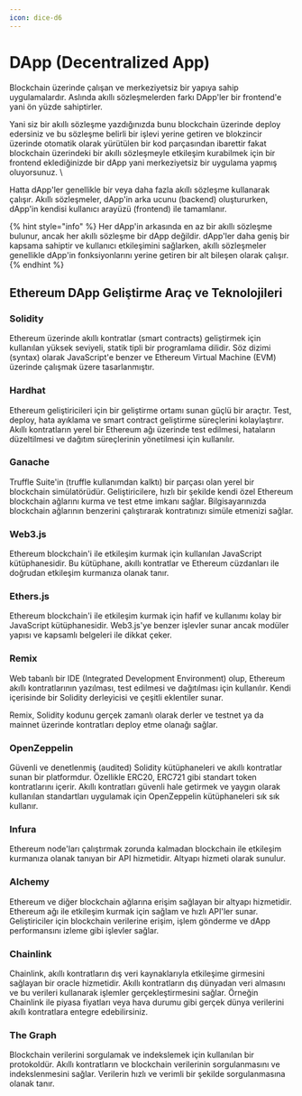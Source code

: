```yaml
---
icon: dice-d6
---
```


# DApp (Decentralized App)

Blockchain üzerinde çalışan ve merkeziyetsiz bir yapıya sahip uygulamalardır. Aslında akıllı sözleşmelerden farkı DApp'ler bir frontend'e yani ön yüzde sahiptirler.

Yani siz bir akıllı sözleşme yazdığınızda bunu blockchain üzerinde deploy edersiniz ve bu sözleşme belirli bir işlevi yerine getiren ve blokzincir üzerinde otomatik olarak yürütülen bir kod parçasından ibarettir fakat blockchain üzerindeki bir akıllı sözleşmeyle etkileşim kurabilmek için bir frontend eklediğinizde bir dApp yani merkeziyetsiz bir uygulama yapmış oluyorsunuz. \


Hatta dApp'ler genellikle bir veya daha fazla akıllı sözleşme kullanarak çalışır. Akıllı sözleşmeler, dApp'in arka ucunu (backend) oluştururken, dApp'in kendisi kullanıcı arayüzü (frontend) ile tamamlanır.

{% hint style="info" %}
Her dApp'in arkasında en az bir akıllı sözleşme bulunur, ancak her akıllı sözleşme bir dApp değildir. dApp'ler daha geniş bir kapsama sahiptir ve kullanıcı etkileşimini sağlarken, akıllı sözleşmeler genellikle dApp'in fonksiyonlarını yerine getiren bir alt bileşen olarak çalışır.
{% endhint %}

## Ethereum DApp Geliştirme Araç ve Teknolojileri

### Solidity

Ethereum üzerinde akıllı kontratlar (smart contracts) geliştirmek için kullanılan yüksek seviyeli, statik tipli bir programlama dilidir. Söz dizimi (syntax) olarak JavaScript'e benzer ve Ethereum Virtual Machine (EVM) üzerinde çalışmak üzere tasarlanmıştır.

### Hardhat

Ethereum geliştiricileri için bir geliştirme ortamı sunan güçlü bir araçtır. Test, deploy, hata ayıklama ve smart contract geliştirme süreçlerini kolaylaştırır. Akıllı kontratların yerel bir Ethereum ağı üzerinde test edilmesi, hataların düzeltilmesi ve dağıtım süreçlerinin yönetilmesi için kullanılır.&#x20;

### Ganache

Truffle Suite'in (truffle kullanımdan kalktı) bir parçası olan yerel bir blockchain simülatörüdür. Geliştiricilere, hızlı bir şekilde kendi özel Ethereum blockchain ağlarını kurma ve test etme imkanı sağlar. Bilgisayarınızda blockchain ağlarının benzerini çalıştırarak kontratınızı simüle etmenizi sağlar.

### Web3.js

Ethereum blockchain'i ile etkileşim kurmak için kullanılan JavaScript kütüphanesidir. Bu kütüphane, akıllı kontratlar ve Ethereum cüzdanları ile doğrudan etkileşim kurmanıza olanak tanır.

### Ethers.js

Ethereum blockchain'i ile etkileşim kurmak için hafif ve kullanımı kolay bir JavaScript kütüphanesidir. Web3.js'ye benzer işlevler sunar ancak modüler yapısı ve kapsamlı belgeleri ile dikkat çeker.

### Remix

Web tabanlı bir IDE (Integrated Development Environment) olup, Ethereum akıllı kontratlarının yazılması, test edilmesi ve dağıtılması için kullanılır. Kendi içerisinde bir Solidity derleyicisi ve çeşitli eklentiler sunar.&#x20;

Remix, Solidity kodunu gerçek zamanlı olarak derler ve testnet ya da mainnet üzerinde kontratları deploy etme olanağı sağlar.

### OpenZeppelin

Güvenli ve denetlenmiş (audited) Solidity kütüphaneleri ve akıllı kontratlar sunan bir platformdur. Özellikle ERC20, ERC721 gibi standart token kontratlarını içerir. Akıllı kontratları güvenli hale getirmek ve yaygın olarak kullanılan standartları uygulamak için OpenZeppelin kütüphaneleri sık sık kullanır.

### Infura

Ethereum node'ları çalıştırmak zorunda kalmadan blockchain ile etkileşim kurmanıza olanak tanıyan bir API hizmetidir. Altyapı hizmeti olarak sunulur.

### Alchemy

Ethereum ve diğer blockchain ağlarına erişim sağlayan bir altyapı hizmetidir. Ethereum ağı ile etkileşim kurmak için sağlam ve hızlı API'ler sunar. Geliştiriciler için blockchain verilerine erişim, işlem gönderme ve dApp performansını izleme gibi işlevler sağlar.

### Chainlink

Chainlink, akıllı kontratların dış veri kaynaklarıyla etkileşime girmesini sağlayan bir oracle hizmetidir. Akıllı kontratların dış dünyadan veri almasını ve bu verileri kullanarak işlemler gerçekleştirmesini sağlar. Örneğin Chainlink ile piyasa fiyatları veya hava durumu gibi gerçek dünya verilerini akıllı kontratlara entegre edebilirsiniz.

### The Graph

Blockchain verilerini sorgulamak ve indekslemek için kullanılan bir protokoldür. Akıllı kontratların ve blockchain verilerinin sorgulanmasını ve indekslenmesini sağlar. Verilerin hızlı ve verimli bir şekilde sorgulanmasına olanak tanır.
